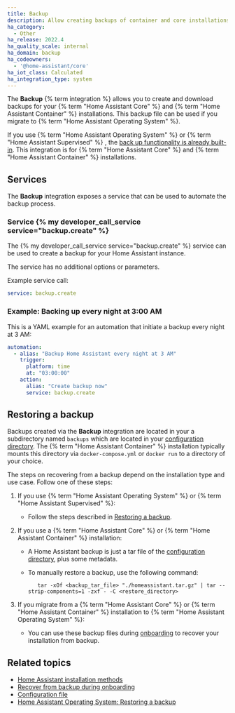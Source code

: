 ```yaml
---
title: Backup
description: Allow creating backups of container and core installations.
ha_category:
  - Other
ha_release: 2022.4
ha_quality_scale: internal
ha_domain: backup
ha_codeowners:
  - '@home-assistant/core'
ha_iot_class: Calculated
ha_integration_type: system
---
```


The **Backup** {% term integration %} allows you to create and download backups for your {% term "Home Assistant Core" %} and {% term "Home Assistant Container" %} installations. This backup file can be used if you migrate to {% term "Home Assistant Operating System" %}.

<div class="note">

If you use {% term "Home Assistant Operating System" %} or {% term "Home Assistant Supervised" %} , the [back up functionality is already built-in](/common-tasks/os/#backups). This integration is for {% term "Home Assistant Core" %} and {% term "Home Assistant Container" %} installations.

</div>

## Services

The **Backup** integration exposes a service that can be used to automate the backup
process.

### Service {% my developer_call_service service="backup.create" %}

The {% my developer_call_service service="backup.create" %} service can be used
to create a backup for your Home Assistant instance.

The service has no additional options or parameters.

Example service call:

```yaml
service: backup.create
```

### Example: Backing up every night at 3:00 AM

This is a YAML example for an automation that initiate a backup every night
at 3 AM:

```yaml
automation:
  - alias: "Backup Home Assistant every night at 3 AM"
    trigger:
      platform: time
      at: "03:00:00"
    action:
      alias: "Create backup now"
      service: backup.create
```

## Restoring a backup

Backups created via the **Backup** integration are located in your a subdirectory named `backups` which are located in your [configuration directory](/docs/configuration/#editing-configurationyaml).
The {% term "Home Assistant Container" %} installation typically mounts this directory via `docker-compose.yml` or `docker run` to a directory of your choice.

The steps on recovering from a backup depend on the installation type and use case. Follow one of these steps:

1. If you use {% term "Home Assistant Operating System" %} or {% term "Home Assistant Supervised" %}:
   - Follow the steps described in [Restoring a backup](/common-tasks/os/#restoring-a-backup).
2. If you use a {% term "Home Assistant Core" %} or {% term "Home Assistant Container" %} installation:
   - A Home Assistant backup is just a tar file of the [configuration directory](/docs/configuration/#editing-configurationyaml), plus some metadata.
   - To manually restore a backup, use the following command:

     ```shell
        tar -xOf <backup_tar_file> "./homeassistant.tar.gz" | tar --strip-components=1 -zxf - -C <restore_directory>
     ```

3. If you migrate from a {% term "Home Assistant Core" %} or {% term "Home Assistant Container" %} installation to {% term "Home Assistant Operating System" %}:
   - You can use these backup files during [onboarding](/getting-started/onboarding/) to recover your installation from backup.


## Related topics

- [Home Assistant installation methods](/installation/#advanced-installation-methods)
- [Recover from backup during onboarding](/getting-started/onboarding/)
- [Configuration file](/docs/configuration/)
- [Home Assistant Operating System: Restoring a backup](/common-tasks/os/#restoring-a-backup)
